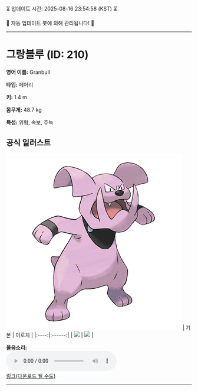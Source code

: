 
⏳ 업데이트 시간: 2025-08-16 23:54:58 (KST) ⏳

🤖 자동 업데이트 봇에 의해 관리됩니다! 🤖

---

# 그랑블루 (ID: 210)
**영어 이름:** Granbull

**타입:** 페어리

**키:** 1.4 m

**몸무게:** 48.7 kg

**특성:** 위협, 속보, 주눅

## 공식 일러스트
![](https://raw.githubusercontent.com/PokeAPI/sprites/master/sprites/pokemon/other/official-artwork/210.png)
| 기본 | 이로치 |
|:----:|:------:|
| <img src="http://play.pokemonshowdown.com/sprites/ani/granbull.gif" width="200"> | <img src="http://play.pokemonshowdown.com/sprites/ani-shiny/granbull.gif" width="200"> |

**울음소리:**<br><audio controls src="https://raw.githubusercontent.com/PokeAPI/cries/main/cries/pokemon/latest/210.ogg"></audio><br> [링크(다운로드 될 수도)](https://raw.githubusercontent.com/PokeAPI/cries/main/cries/pokemon/latest/210.ogg)


---

